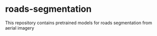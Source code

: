 # roads-segmentation
This repository contains pretrained models for roads segmentation from aerial imagery
